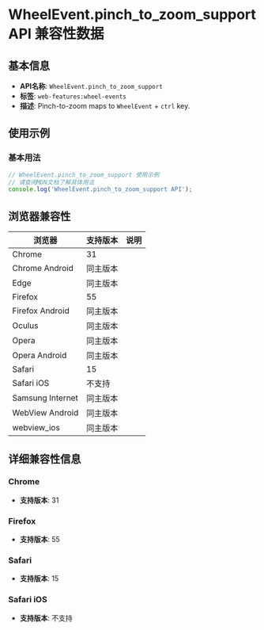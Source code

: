 # WheelEvent.pinch_to_zoom_support API 兼容性数据

## 基本信息

- **API名称**: `WheelEvent.pinch_to_zoom_support`
- **标签**: `web-features:wheel-events`
- **描述**: Pinch-to-zoom maps to `WheelEvent` + `ctrl` key.

## 使用示例

### 基本用法

```javascript
// WheelEvent.pinch_to_zoom_support 使用示例
// 请查阅MDN文档了解具体用法
console.log('WheelEvent.pinch_to_zoom_support API');
```

## 浏览器兼容性

| 浏览器 | 支持版本 | 说明 |
|--------|----------|------|
| Chrome | 31 |  |
| Chrome Android | 同主版本 |  |
| Edge | 同主版本 |  |
| Firefox | 55 |  |
| Firefox Android | 同主版本 |  |
| Oculus | 同主版本 |  |
| Opera | 同主版本 |  |
| Opera Android | 同主版本 |  |
| Safari | 15 |  |
| Safari iOS | 不支持 |  |
| Samsung Internet | 同主版本 |  |
| WebView Android | 同主版本 |  |
| webview_ios | 同主版本 |  |

## 详细兼容性信息

### Chrome

- **支持版本**: 31

### Firefox

- **支持版本**: 55

### Safari

- **支持版本**: 15

### Safari iOS

- **支持版本**: 不支持

